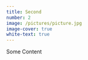 ```yaml
---
title: Second
number: 2
image: /pictures/picture.jpg
image-cover: true
white-text: true
---
```

Some Content

